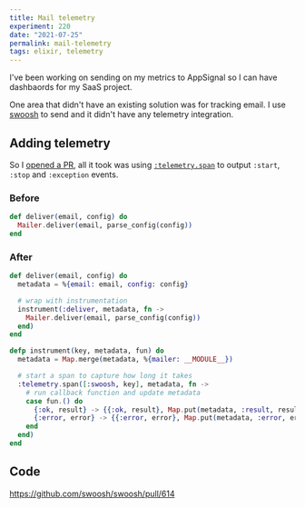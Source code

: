 ```yaml
---
title: Mail telemetry
experiment: 220
date: "2021-07-25"
permalink: mail-telemetry
tags: elixir, telemetry
---
```


I've been working on sending on my metrics to AppSignal so I can have dashbaords for my SaaS project.

One area that didn't have an existing solution was for tracking email. I use [swoosh](https://github.com/swoosh/swoosh) to send and it didn't have any telemetry integration.

## Adding telemetry

So I [opened a PR](https://github.com/swoosh/swoosh/pull/614), all it took was using [`:telemetry.span`](https://hexdocs.pm/telemetry/telemetry.html#span/3) to output `:start`, `:stop` and `:exception` events.

### Before

```elixir
def deliver(email, config) do
  Mailer.deliver(email, parse_config(config))
end
```

### After

```elixir
def deliver(email, config) do
  metadata = %{email: email, config: config}

  # wrap with instrumentation
  instrument(:deliver, metadata, fn ->
    Mailer.deliver(email, parse_config(config))
  end)
end

defp instrument(key, metadata, fun) do
  metadata = Map.merge(metadata, %{mailer: __MODULE__})

  # start a span to capture how long it takes
  :telemetry.span([:swoosh, key], metadata, fn ->
    # run callback function and update metadata
    case fun.() do
      {:ok, result} -> {{:ok, result}, Map.put(metadata, :result, result)}
      {:error, error} -> {{:error, error}, Map.put(metadata, :error, error)}
    end
  end)
end
```

## Code

https://github.com/swoosh/swoosh/pull/614
